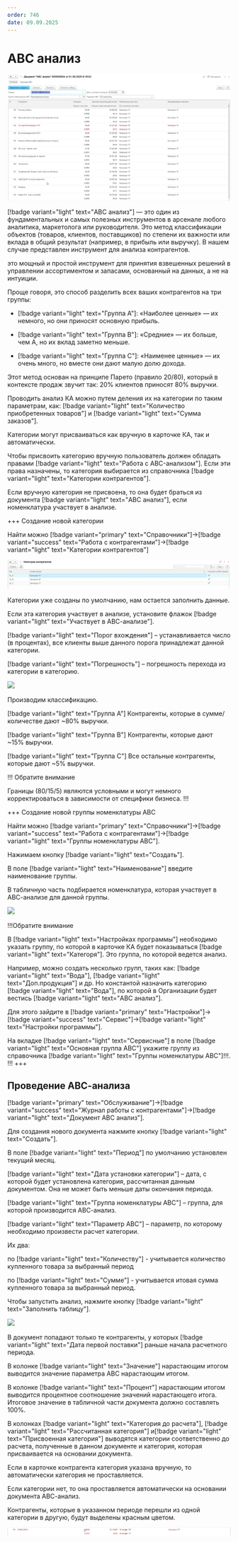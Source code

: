 ```yaml
---
order: 746
date: 09.09.2025
---
```


# АВС анализ

![](\images\руководитель\абс.jpg)

[!badge variant="light" text="АВС анализ"] — это один из фундаментальных и самых полезных инструментов в арсенале любого аналитика, маркетолога или руководителя. 
Это метод классификации объектов (товаров, клиентов, поставщиков) по степени их важности или вклада в общий результат (например, в прибыль или выручку). В нашем случае представлен инструмент для анализа контрагентов.

это мощный и простой инструмент для принятия взвешенных решений в управлении ассортиментом и запасами, основанный на данных, а не на интуиции.

Проще говоря, это способ разделить всех ваших контрагентов на три группы:

*   [!badge variant="light" text="Группа A"]: «Наиболее ценные» — их немного, но они приносят основную прибыль.

*   [!badge variant="light" text="Группа В"]: «Средние» — их больше, чем А, но их вклад заметно меньше.

*   [!badge variant="light" text="Группа С"]: «Наименее ценные» — их очень много, но вместе они дают малую долю дохода.

Этот метод основан на принципе Парето (правило 20/80), который в контексте продаж звучит так: 20% клиентов приносят 80% выручки.

Проводить анализ КА можно путем деления их на категории по таким параметрам, как: [!badge variant="light" text="Количество приобретенных товаров"] и [!badge variant="light" text="Сумма заказов"].

Категории могут присваиваться как вручную в карточке КА, так и автоматически.

Чтобы присвоить категорию вручную пользователь должен обладать правами [!badge variant="light" text="Работа с ABC-анализом"]. Если эти права назначены,
то категория выбирается из справочника [!badge variant="light" text="Категории контрагентов"].

Если вручную категория не присвоена, то она будет браться из документа [!badge variant="light" text="АВС анализ"], если номенклатура участвует в анализе.

+++ Создание новой категории

Найти можно [!badge variant="primary" text="Справочники"]->[!badge variant="success" text="Работа с контрагентами"]->[!badge variant="light" text="Категории контрагентов"]

![](\images\руководитель\абс1.jpg)

Категории уже созданы по умолчанию, нам остается заполнить данные.

Если эта категория участвует в анализе, установите флажок [!badge variant="light" text="Участвует в АВС-анализе"].

[!badge variant="light" text="Порог вхождения"] – устанавливается число (в процентах), все клиенты выше данного порога принадлежат данной категории.

[!badge variant="light" text="Погрешность"] – погрешность перехода из категории в категорию.

![](\images\руководитель\авс.gif)

Производим классификацию.

[!badge variant="light" text="Группа A"] Контрагенты, которые в сумме/количестве дают ~80% выручки. 

[!badge variant="light" text="Группа В"] Контрагенты, которые дают ~15% выручки. 

[!badge variant="light" text="Группа С"] Все остальные контрагенты, которые дают ~5% выручки. 

!!! Обратите внимание

Границы (80/15/5) являются условными и могут немного корректироваться в зависимости от специфики бизнеса.
!!!

+++ Создание новой группы номенклатуры АВС

Найти можно [!badge variant="primary" text="Справочники"]->[!badge variant="success" text="Работа с контрагентами"]->[!badge variant="light" text="Группы номенклатуры АВС"].

Нажимаем кнопку [!badge variant="light" text="Создать"].

В поле [!badge variant="light" text="Наименование"] введите наименование группы.

В табличную часть подбирается номенклатура, которая участвует в АВС-анализе для данной группы.

![](\images\руководитель\авс1.gif)

!!!Обратите внимание

В [!badge variant="light" text="Настройках программы"] необходимо указать группу, по которой в карточке КА будет показываться [!badge variant="light" text="Категоря"]. 
Это группа, по которой ведется анализ. 

Например, можно создать несколько групп, таких как: [!badge variant="light" text="Вода"], [!badge variant="light" text="Доп.продукция"] и др. 
Но константой назначить категорию [!badge variant="light" text="Вода"], по которой в Организации будет вестись [!badge variant="light" text="АВС анализ"].

Для этого зайдите в [!badge variant="primary" text="Настройки"]->[!badge variant="success" text="Сервис"]->[!badge variant="light" text="Настройки программы"].

На вкладке [!badge variant="light" text="Сервисные"] в поле [!badge variant="light" text="Основная группа АВС"] укажите группу из справочника [!badge variant="light" text="Группы номенклатуры АВС"]!!!.
!!!
+++

## Проведение АВС-анализа

[!badge variant="primary" text="Обслуживание"]->[!badge variant="success" text="Журнал работы с контрагентами"]->[!badge variant="light" text="Документ АВС анализ"].

Для создания нового документа нажмите кнопку [!badge variant="light" text="Создать"].

В поле [!badge variant="light" text="Период"] по умолчанию установлен текущий месяц.

[!badge variant="light" text="Дата установки категории"] – дата, с которой будет установлена категория, рассчитанная данным документом. Она не может быть меньше даты окончания периода.

[!badge variant="light" text="Группа номенклатуры АВС"] – группа, для которой производится АВС-анализ. 

[!badge variant="light" text="Параметр АВС"] – параметр, по которому необходимо произвести расчет категории. 

Их два: 

по [!badge variant="light" text="Количеству"] - учитывается количество купленного товара за выбранный период

по [!badge variant="light" text="Сумме"] - учитывается итовая сумма купленного товара за выбранный период.

Чтобы запустить анализ, нажмите кнопку [!badge variant="light" text="Заполнить таблицу"].

![](\images\руководитель\авс2.gif)

В документ попадают только те контрагенты, у которых [!badge variant="light" text="Дата первой поставки"] раньше начала расчетного периода.

В колонке [!badge variant="light" text="Значение"] нарастающим итогом выводится значение параметра АВС нарастающим итогом.

В колонке [!badge variant="light" text="Процент"] нарастающим итогом выводится процентное соотношение значений нарастающего итога. 
Итоговое значение в табличной части документа должно составлять 100%.

В колонках [!badge variant="light" text="Категория до расчета"], [!badge variant="light" text="Рассчитанная категория"] и[!badge variant="light" text="Присвоенная категория"]
выводятся категории соответственно до расчета, полученные в данном документе и категория, которая присваивается на основании документа.

Если в карточке контрагента категория указана вручную, то автоматически категория не проставляется.

Если категории нет, то она проставляется автоматически на основании документа АВС-анализ.

Контрагенты, которые в указанном периоде перешли из одной категории в другую, будут выделены красным цветом.

![](\images\руководитель\абс3.jpg)



















